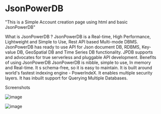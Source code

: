 # JsonPowerDB
"This is a Simple Account creation page using html and basic JsonPowerDB"

What is JsonPowerDB ? 
JsonPowerDB is a Real-time, High Performance, Lightweight and Simple to Use, Rest API based Multi-mode DBMS. JsonPowerDB has ready to use API for Json document DB, RDBMS, Key-value DB, GeoSpatial DB and Time Series DB functionality. JPDB supports and advocates for true serverless and pluggable API development.
Benefits of using JsonPowerDB
JsonPowerDB is nibble, simple to use, In memory and Real-time.
It s schema-free, so it is easy to maintain.
It is built around world's fastest indexing engine - PowerIndeX.
It enables multiple security layers.
It has inbuilt support for Querying Multiple Databases.

Screenshots

![image](https://user-images.githubusercontent.com/81697577/203839662-41b113c2-de6e-4ae6-8245-8377cc73c73a.png)

![image](https://user-images.githubusercontent.com/81697577/203839792-ef3de199-9745-45f6-860f-cab06b2984e1.png)
